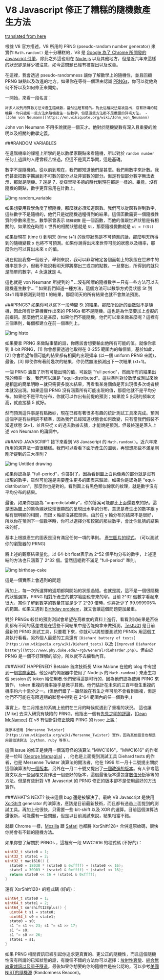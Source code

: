 # V8 Javascript 修正了糟糕的隨機數產生方法
[translated from here](http://hackaday.com/2015/12/28/v8-javascript-fixes-horrible-random-number-generator/)

根據 V8 官方描述，V8 所用的 PRNG (pseudo-random number generator) 來實作 `Math.random()` 是十分糟糕的，V8 是 [Google 為了 Chrome 所開發的 Javascript 引擎](https://github.com/v8/v8)，除此之外這也用在 [Node.js](https://nodejs.org/en/) 以及其他地方，但是近六年來這樣的狀況卻是鮮少被注意，如今這問題已經有被提出以及改善。

在這裡，我會透過 pseudo-randomness 讓你了解數學上的隨機性，並且回顧 PRNG 缺點以及改進的地方。如果你在等待一個理由認識 [PRNGs](https://en.wikipedia.org/wiki/Pseudorandom_number_generator)，你可以從他為何不好以及如何修正來開始。

一開始，來看一段名言：

	許多人說到用算數方法來產生隨機數，當然這是有錯的。對此這種說法常被指出，沒有所謂的隨機數－你只能用一些方法來隨機產生一些數字，但是這些方法都不是嚴謹的算術方法。 - [John von Neumann](https://en.wikiquote.org/wiki/John_von_Neumann)

John von Neumann 不用多說就是一個天才。他對於隨機變數有深入且重要的說明以及相關的數學定義。


###RANDOM VARIABLES

在進階機率的課程上所學的是以數學家觀點來看隨機，所以對於 `random number` 任何上過課的人應曾經苦惱過，但這不是賣弄學問，這是基礎。

數字不是隨機的。從以前到現在，我們都知道他們是甚麼。我們用數字來計數。我們甚至把數字擴展到不可數的部分以及非實數的部分。但是有個部分數字無法表示，那就是隨機。7 還是 7，從亞里斯多德的時代到現在都是一樣的。畢竟，沒有隨機的觀點，數字更容易用在計數上。

![img random_variable](random_variable.png)

如果想要用數學角度了解隨機，那麼就必須知道函數。我們可以從函數得到數字，這些數字不是隨機的，他們只是從隨機過程得到的結果。這個函數需要一個隨機性質的參數來產生。數學家曾表示 `隨機變數` 是一個函數，而他的值跟世界狀態是有相關的。如果說在時間 `t` 世界的相關狀態就是 `St`，那麼隨機變數就是 `xt = f(St)`

如果從現在 (time t) 到明天 (time t+1) 的世界狀態是不可預測的話，那麼明天所得到的隨機變數 x 也將不可預測。如果你說得出未來世界可能的狀態以及機率，那麼你也可以算出未來 x 的值。

現在假設我擲一個骰子，舉例來說，我可以非常確定各個面朝上的狀態在世界中的機率是多少，但我不能說我明天即將擲出三或四的點數。一旦擲出，所得到的就只是簡單的數字，4 永遠就是 4。

這也就是 von Neumann 所提到的＂...沒有所謂的隨機數字－只有一些方法可以去隨機產生數字...＂如果我們知道一種方法，這個方法可以數學方式從狀態 St 到 St+1 精準預測到時間 t 的結果，那麼明天的所有結果也就不會無法預測。

###PRNGS?
如果你可以寫下一段時間 St 的結果，那麼所設計的函數就不是隨機，因此所有計算機實作出來的 PRNGs 都不是隨機。這也是為什麼要加上虛擬的前綴詞。那麼他們又是甚麼，如果他們不能隨機，他們可以拿來做甚麼呢？這裡有三個準則，每個都建立在前一個準則上。

![img histo](histo.png)

如果要拿 PRNG 來做點事情的話，你應該會想要輸出他所有可能的值。就像你拿到 8-bit PRNG，[1] 你會想要透過他取得在 0-255 範圍內的每個值，基於如此，[2] 你會希望每個可能的結果都有相同的出現頻率 (以一個 uniform PRNG 來說)，最後，[3] 即使你有著前幾次的結果，你仍然無法預測出下一次結果 (xt+1)。

一個 PRNG 涵蓋了所有可能出現的值，可說是 "full period"，然而所有的結果出現的頻率一致，我們可以說是 "equi-distributed"。這些準則對於數學或測試來說是相當的簡單明瞭－就只需要多幾次結果，再看看某幾個值是否出現很多次或者根本就沒出現。如果這個 PRNG 沒有涵蓋所有可能出現的值，那麼他就不是平均分布。如果他不是平均分布，你就可以作出有前提的預測；如果說 5 出現的頻率太高，就直接猜 5 就好。

然而預測這件事是有點微妙，現在已經有著很多有趣的統計測試工具來完成。預測這個字是有些用詞不精準，因為我們已經知道狀態會如何改變，只有當我們假裝不知道狀態 St+1，並且只從 x 的過去數據去猜，才能說是預測。但最終還是落入上述 von Neumann 的論調中。

###AND JAVASCRIPT
接下來看到 V8 Javascript 的 `Math.random()`。近六年來所用的演算法一直很糟糕。我們可以看看下面所產生的圖表，再想想那些不滿足剛剛所提到的三大準則？

![img Untitled drawing](untitled-drawing.png)

如果你認為是 "full-period"，你答對了。因為看到圖上白色像素的部分就是沒有出現的數字，雖然可能還是需要產生更多的圖表來驗證。如果你是認為是 "equi-distribution"，那麼你也是對的。看到圖上有黑色類似線狀的紋理，就是數字沒有平均分布的結果。

最後，如果你是認為 "unpredictability"，你的答案可能都比上面還要來的好。這是因為圖上的黑色線狀紋理很顯然的呈現出水平的分布，意思是產生出的數字跟 y 軸有很明顯的相關，而跟 x 軸卻沒甚麼關係。由於在 y 軸分布的結果不是很好，所以你在預測下一個數字時，你可以選擇分布較密的那些數字，會比你亂猜的結果來的好。

基本上根據產生的圖表是沒有滿足任何一項的準則。
[產生圖片的程式](http://bl.ocks.org/mmalone/bf59aa2e44c44dde78ac)。 (可以測試你的瀏覽器的 PRNG)

將上述的觀察結果量化，以 64-bit float表示為 2^52 個平均分布的數字，上述連結的方法也只涵蓋了 2^32 個。當然這絕對不滿足 "full-period" 準則。


![img birthday-cake](birthday-cake.jpg)

這是一個實際上會遇到的問題

再加上，每一次所選擇的週期都與開始的狀態過短。也就是說，這不是一個很隨機的狀態選擇，PRNG 相對所產生的數字範圍也會來的窄。目前 2^32 個數字看起來很大，當你了解到數字的數量其實是少了 2^20 倍時，你將近少了 99.999905% 的範圍。如果又遇到 [Birthday problem](https://en.wikipedia.org/wiki/Birthday_problem)，就又會讓這個問題更加嚴重。

對於 PRNGs 較佳的預測測試會希望在高維度的資料上進行，看看測試結果是否彼此都有不同的落差或是在這些不同結果中是否能夠拿來做預測。[TestU01](http://simul.iro.umontreal.ca/testu01/tu01.html) 是目前最新的 PRNG 測試工具，只要載下來，你就可以將想要測試的 PRNGs 用這個工具執行看看。另外個人最愛的工具還有 `[Diehard battery of tests](https://en.wikipedia.org/wiki/Diehard_tests)` 以及 `[Improved Dieharder battery](http://www.phy.duke.edu/~rgb/General/dieharder.php)`。但由於 PRNG 是一個不好理解的部分，所以就不去細看內容。

###WHAT HAPPENED?
Betable 首席技術長 Mike Malone 在他的 blog 中有提到一個[實際案例](https://medium.com/@betable/tifu-by-using-math-random-f1c308c4fd9d)。他公司的伺服器中使用了 Node.js 的 `Math.random()` 來產生每個 session 的 token 給使用者.他們覺得這是可行的，因為他們認為使用 PRNG 來實作， token 重複的機率幾乎是微乎其微。他們估計在未來的三百年發生重複的機率約六十億分之一。(但他們錯了－雖然說在有生之年可能不會看到重複，但是他們不可能在有限週期的狀態中得到在 2^64 範圍內的任一個數字。)

事實上，在二月推出的系統上他們在三月的時候就遇到了重複的狀況。
這也讓 [Mike] 去深入研究有缺陷的 PRNG。他指出一個有[先見之明的評論](https://codereview.chromium.org/126113)，[[Dean McNamee](https://codereview.chromium.org/126113)] 在 v8 有個針對修正缺陷 PRNG 的 issue 上說：

	我原本想用 [Mersenne Twister](https://en.wikipedia.org/wiki/Mersenne_Twister) 實作，因為其他語言也都是用這個演算法 (python、ruby 等等)。

這個 issue 的修正是使用一個滿奇怪的演算法 "MWC1616"。"MWC1616" 的作者是一位叫 [[George Marsaglia](https://en.wikipedia.org/wiki/George_Marsaglia)] ，, 他也是上面提到測試工具 Diehard tests 的作者，也是 Mersenne Twister 演算法的開法者，他在 1999 年一月十二號提出關於這個演算法的[一個版本](https://groups.google.com/forum/#!msg/sci.stat.math/5yb0jwf1stw/ApaXM3IRy-0J)，另外在一月二十號又提出了[一個改進的版本](https://groups.google.com/forum/#!msg/sci.math.num-analysis/yoaCpGWKEk0/UXCxgufdTesJ)。有人參考這篇文以及一些回覆又實作出一個更好的版本，這個最後版本還包含[數值分析](https://en.wikipedia.org/wiki/Numerical_Recipes)等等的方法。但是有些針對 V8 Javascript 的 PRNG 修正的版本卻不是使用最好的方法實作。

###WHAT’S NEXT?
後來這個 bug 還是被解決了。最終 V8 Javascript 是使用 [XorShift](https://en.wikipedia.org/wiki/Xorshift) generator 的演算法，應該是目前最新技術，而且都有通過上面提到的測試工具。再加上他很快，只需要一些 bit-shift 以及 XOR 的運算。目前這個演算法還很新，可能還有一些問題，但是以目前測試來說，結果相當不錯。

就跟 Chrome 一樣，[Mozilla](https://bugzilla.mozilla.org/show_bug.cgi?id=322529#c99) 跟 [Safari](https://bugs.webkit.org/show_bug.cgi?id=151641) 也都將 XorShift128+ 合併進原始碼，很快你將會有不錯的隨機方法。

如果你想了解關於 PRNGs ，這裡有一段 MWC1616 的程式碼 (不好的)：

```cpp
uint32_t state0 = 1;
uint32_t state1 = 2;
uint32_t mwc1616() {
  state0 = 18030 * (state0 & 0xffff) + (state0 << 16);
  state1 = 30903 * (state1 & 0xffff) + (state1 << 16);
  return state0 << 16 + (state1 & 0xffff);
}
```

還有 XorShift128+ 的程式碼 (好的)：

```cpp
uint64_t state0 = 1;
uint64_t state1 = 2;
uint64_t xorshift128plus() {
  uint64_t s1 = state0;
  uint64_t s0 = state1;
  state0 = s0;
  s1 ^= s1 << 23; s1 ^= s1 >> 17;
  s1 ^= s0;
  s1 ^= s0 >> 26;
  state1 = s1;
}
```

如果 PRNG 相關資訊已經引起你追求更真實的、更公正的隨機性，而且這個隨機性沒有所謂的已知狀態的話，有幾個不錯的方法你可以選擇：[放射性衰變](http://hackaday.com/2015/08/16/hackaday-prize-entry-nuclear-powered-random-number-generator/)、[綜合無線電雜訊以及量子隧道](http://hackaday.com/2014/10/31/dual-mode-avalanche-and-rf-random-number-generator/)。最後如果你想要的你的隨機性是被公認的，可以參考[美國NIST的隨機源](http://hackaday.com/2014/12/19/nist-randomness-beacon/) (Randomness Beacon)。
